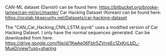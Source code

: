 CAN-ML dataset (Danish) can be found here: https://bitbucket.org/brooke-lampe/can-ml/src/master/
Car Hacking Dataset (Korean) can be found here: https://ocslab.hksecurity.net/Datasets/car-hacking-dataset

The "CAN_Car_Hacking_CNN_LSTM.ipynb" uses a modified version of Car Hacking Dataset.
I only have the normal sequences generated. Can be downloaded from here: https://drive.google.com/file/d/1KwAe06Fblr5ZVrreEc1ZxKnLbD_-MueD/view?usp=sharing

